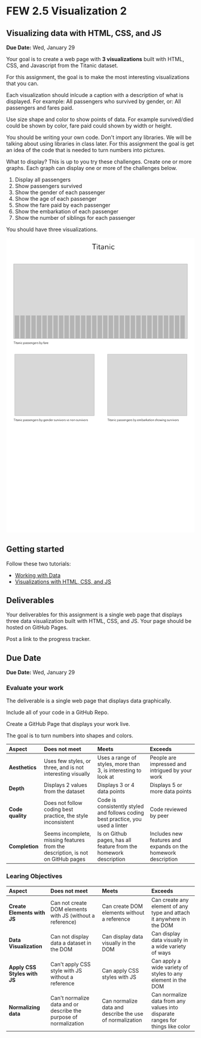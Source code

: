 # FEW 2.5 Visualization 2

## Visualizing data with HTML, CSS, and JS

**Due Date:** Wed, January 29

Your goal is to create a web page with **3 visualizations** built with HTML, CSS, and Javascript from the Titanic dataset.

For this assignment, the goal is to make the most interesting visualizations that you can. 

Each visualization should inlcude a caption with a description of what is displayed. For example: All passengers who survived by gender, or: All passengers and fares paid. 

Use size shape and color to show points of data. For example survived/died could be shown by color, fare paid could shown by width or height. 

You should be writing your own code. Don't import any libraries. We will be talking about using libraries in class later. For this assignment the goal is get an idea of the code that is needed to turn numbers into pictures.

What to display? This is up to you try these challenges. Create one or more graphs. Each graph can display one or more of the challenges below. 

1. Display all passengers
2. Show passengers survived
3. Show the gender of each passenger
4. Show the age of each passenger
5. Show the fare paid by each passenger
6. Show the embarkation of each passenger
7. Show the number of siblings for each passenger

You should have three visualizations.

![Assignment 2 wireframe](assignment2.png)

## Getting started

Follow these two tutorials:

- [Working with Data](https://github.com/MakeSchool-Tutorials/FEW-2-5-Data-Visualization-Working-with-Data)
- [Visualizations with HTML, CSS, and JS](https://github.com/MakeSchool-Tutorials/FEW-2-5-Data-Visualization-with-HTML-CSS-JS-Tutorial)

## Deliverables

Your deliverables for this assignment is a single web page that displays three data visualization built with HTML, CSS, and JS. Your page should be hosted on GitHub Pages. 

Post a link to the progress tracker.

## Due Date

**Due Date:** Wed, January 29

### Evaluate your work

The deliverable is a single web page that displays data graphically.

Include all of your code in a GitHub Repo.

Create a GitHub Page that displays your work live.

The goal is to turn numbers into shapes and colors.

| Aspect | Does not meet | Meets | Exceeds |
|:------------|:-------------|:------|:--------|
| **Aesthetics** | Uses few styles, or three, and is not interesting visually | Uses a range of styles, more than 3, is interesting to look at | People are impressed and intrigued by your work |
| **Depth** | Displays 2 values from the dataset | Displays 3 or 4 data points | Displays 5 or more data points |
| **Code quality** | Does not follow coding best practice, the style inconsistent | Code is consistently styled and follows coding best practice, you used a linter | Code reviewed by peer |
| **Completion** | Seems incomplete, missing features from the description, is not on GitHub pages | Is on Github pages, has all feature from the homework description | Includes new features and expands on the homework description |

### Learing Objectives 

| Aspect | Does not meet | Meets | Exceeds |
|:-------|:--------------|:------|:--------|
| **Create Elements with JS** | Can not create DOM elements with JS (without a reference) | Can create DOM elements without a reference | Can create any element of any type and attach it anywhere in the DOM |
| **Data Visualization** | Can not display data a dataset in the DOM | Can display data visually in the DOM | Can display data visually in a wide variety of ways |
| **Apply CSS Styles with JS** | Can't apply CSS style with JS without a reference | Can apply CSS styles with JS | Can apply a wide variety of styles to any element in the DOM |
| **Normalizing data** | Can't normalize data and or describe the purpose of normalization | Can normalize data and describe the use of normalization | Can normalize data from any values into disparate ranges for things like color |